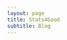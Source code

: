 ```yaml
---
layout: page
title: Stats4Good
subtitle: Blog
---
```


<div w3-include-html="blog/12-08-2016_LarissaSayuri_RMarkdown.html"></div>

<script>
w3IncludeHTML();
</script>
